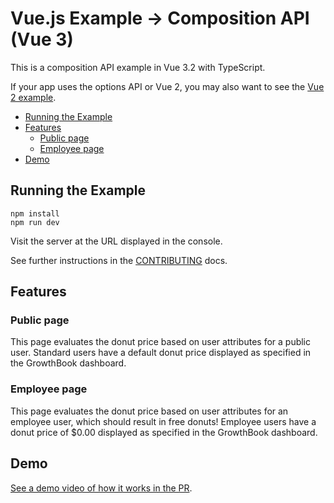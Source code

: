 # Vue.js Example &rarr; Composition API (Vue 3)

This is a composition API example in Vue 3.2 with TypeScript.

If your app uses the options API or Vue 2, you may also want to see the [Vue 2 example](https://github.com/growthbook/examples/tree/main/javascript-vue-options).

- [Running the Example](#running-the-example)
- [Features](#features)
  - [Public page](#public-page)
  - [Employee page](#employee-page)
- [Demo](#demo)


## Running the Example

    npm install
    npm run dev

Visit the server at the URL displayed in the console.

See further instructions in the [CONTRIBUTING](CONTRIBUTING.md) docs.


## Features


### Public page

This page evaluates the donut price based on user attributes for a public user. Standard users have a default donut price displayed as specified in the GrowthBook dashboard.


### Employee page

This page evaluates the donut price based on user attributes for an employee user, which should result in free donuts! Employee users have a donut price of $0.00 displayed as specified in the GrowthBook dashboard.


## Demo

[See a demo video of how it works in the PR](https://github.com/growthbook/examples/pull/14).